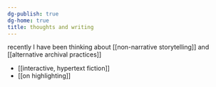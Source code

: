 ```yaml
---
dg-publish: true
dg-home: true
title: thoughts and writing
---
```

recently I have been thinking about [[non-narrative storytelling]] and [[alternative archival practices]]

- [[interactive, hypertext fiction]]
- [[on highlighting]] 
